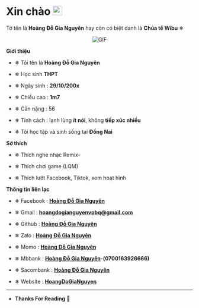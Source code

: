 <h1> Xin chào <img src="https://i.imgur.com/sl26aUs.gif" width="25"></h1> 

Tớ tên là **Hoàng Đỗ Gia Nguyên** hay còn có biệt danh là **Chúa tể Wibu** ❄



<p align="center">
    <img align="center" alt="GIF" src="https://i.imgur.com/fHmIMh0.gif" />
</p> 



**Giới thiệu**



- ❄ Tôi tên là **Hoàng Đỗ Gia Nguyên**

- ❄ Học sinh **THPT**

- ❄ Ngày sinh : **29/10/200x**

- ❄ Chiều cao : **1m7**

- ❄ Cân nặng : 56 

- ❄ Tính cách : lạnh lùng **ít nói**, không **tiếp xúc nhiều**

- ❄ Tôi học tập và  sinh sống tại **Đồng Nai**



**Sở thích**



- ❄ Thích nghe nhạc Remix-

- ❄ Thích chơi game (LQM) 

- ❄ Thích lướt Facebook, Tiktok, xem hoạt hình



**Thông tin liên lạc**



- ❄ Facebook : **[Hoàng Đỗ Gia Nguyên](https://www.facebook.com/HoangDoGiaNguyen.Official/)**

- ❄ Gmail : **[hoangdogianguyenvpbq@gmail.com](https://gmail.com)**

- ❄ Github : **[Hoàng Đỗ Gia Nguyên](https://github.com/hoangdogianguyenprocoder/)**

- ❄ Zalo : **[Hoàng Đỗ Gia Nguyên](0335953652)**

- ❄ Momo : **[Hoàng Đỗ Gia Nguyên](0335953652)**

- ❄ Mbbank : **[Hoàng Đỗ Gia Nguyên](0335953652)-(0700163926666)** 

- ❄ Sacombank : **[Hoàng Đỗ Gia Nguyên](050124512112)**

- ❄ Website : **[HoangDoGiaNguyen]()**

- -------------------------------------------------
- **Thanks For Reading**  👑
